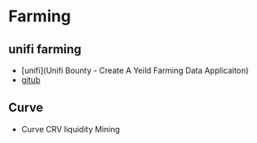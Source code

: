 # Farming


## unifi farming
- [unifi](Unifi Bounty - Create A Yeild Farming Data Applicaiton)
- [gitub](https://github.com/KaythiKat/DefiYieldCrawler.git)


## Curve

- Curve CRV liquidity Mining